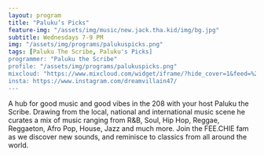 ```yaml
---
layout: program
title: "Paluku’s Picks"
feature-img: "/assets/img/music/new.jack.tha.kid/img/bg.jpg"
subtitle: Wednesdays 7-9 PM
img: "/assets/img/programs/palukuspicks.png"
tags: [Paluku The Scribe, Paluku's Picks]
programmer: "Paluku the Scribe"
profile: "/assets/img/programs/palukuspicks.png"
mixcloud: "https://www.mixcloud.com/widget/iframe/?hide_cover=1&feed=%2Ftropicofm%2Fplaylists%2Fpalukus-picks%2F"
insta: https://www.instagram.com/dreamvillain47/
---
```


A hub for good music and good vibes in the 208 with your host Paluku the Scribe.
Drawing from the local, national and international music scene he curates a mix of music ranging from R&B, Soul, Hip Hop, Reggae, Reggaeton, Afro Pop, House, Jazz and much more. Join the FEE.CHIE fam as we discover new sounds, and reminisce to classics from all around the world.
